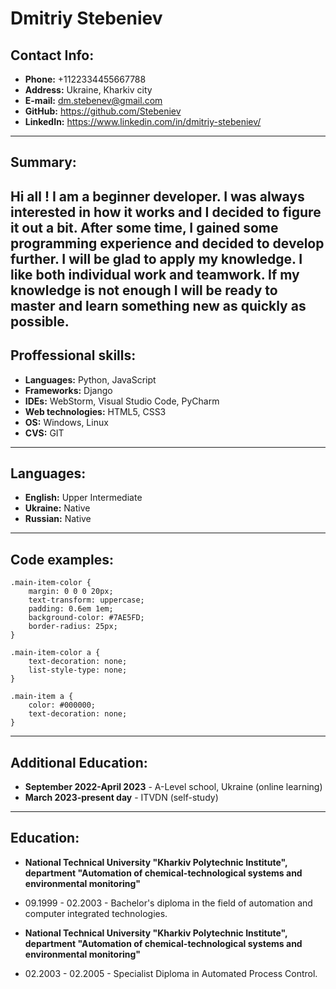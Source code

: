 # Dmitriy Stebeniev

##  Contact Info:
* **Phone:** +1122334455667788
* **Address:** Ukraine, Kharkiv city
* **E-mail:** [dm.stebenev@gmail.com](mailto:<dm.stebenev@gmail.com>)
* **GitHub:** <https://github.com/Stebeniev>
* **LinkedIn:** <https://www.linkedin.com/in/dmitriy-stebeniev/>
--- 

## Summary:
Hi all ! I am a beginner developer. I was always interested in how it works and I decided to figure it out a bit.
After some time, I gained some programming experience and decided to develop further. I will be glad to apply my knowledge.
I like both individual work and teamwork. If my knowledge is not enough  I will be ready to master and learn something new as quickly as possible.
--- 

## Proffessional skills:
* **Languages:** Python, JavaScript
* **Frameworks:** Django
* **IDEs:** WebStorm, Visual Studio Code, PyCharm
* **Web technologies:** HTML5, CSS3
* **OS:** Windows, Linux
* **CVS:** GIT
--- 

## Languages:
* **English:** Upper Intermediate
* **Ukraine:** Native
* **Russian:** Native
--- 

## Code examples:
```
.main-item-color {
    margin: 0 0 0 20px;
    text-transform: uppercase;
    padding: 0.6em 1em;
    background-color: #7AE5FD;
    border-radius: 25px;
}

.main-item-color a {
    text-decoration: none;
    list-style-type: none;
}

.main-item a {
    color: #000000;
    text-decoration: none;
}
```
---

## Additional Education:
* **September 2022-April 2023** - A-Level school, Ukraine (online learning)
* **March 2023-present day** - ITVDN (self-study)
--- 

## Education:
* **National Technical University "Kharkiv Polytechnic Institute", department "Automation of chemical-technological systems and environmental monitoring"**
+ 09.1999 - 02.2003  - Bachelor's diploma in the field of automation and computer integrated technologies.
* **National Technical University "Kharkiv Polytechnic Institute", department "Automation of chemical-technological systems and environmental monitoring"**
+ 02.2003 - 02.2005 - Specialist Diploma in Automated Process Control.
